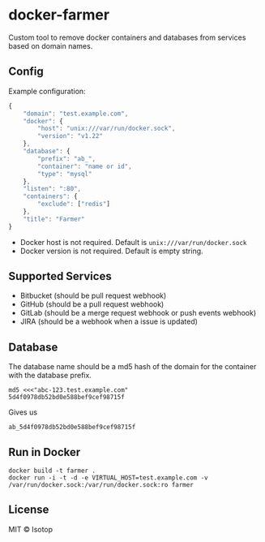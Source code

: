 # docker-farmer

Custom tool to remove docker containers and databases from services based on domain names.

## Config

Example configuration:

```js
{
    "domain": "test.example.com",
    "docker": {
        "host": "unix:///var/run/docker.sock",
        "version": "v1.22"
    },
    "database": {
        "prefix": "ab_",
        "container": "name or id",
        "type": "mysql"
    },
    "listen": ":80",
    "containers": {
        "exclude": ["redis"]
    },
    "title": "Farmer"
}
```

- Docker host is not required. Default is `unix:///var/run/docker.sock`
- Docker version is not required. Default is empty string.

## Supported Services

- Bitbucket (should be pull request webhook)
- GitHub (should be a pull request webhook)
- GitLab (should be a merge request webhook or push events webhook)
- JIRA (should be a webhook when a issue is updated)

## Database

The database name should be a md5 hash of the domain for the container with the database prefix.

```
md5 <<<"abc-123.test.example.com"
5d4f0978db52bd0e588bef9cef98715f
```

Gives us

```
ab_5d4f0978db52bd0e588bef9cef98715f
```

## Run in Docker

```
docker build -t farmer .
docker run -i -t -d -e VIRTUAL_HOST=test.example.com -v /var/run/docker.sock:/var/run/docker.sock:ro farmer
```

## License

MIT © Isotop